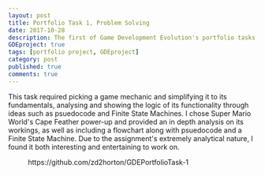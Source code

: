 ```yaml
---
layout: post
title: Portfolio Task 1, Problem Solving
date: 2017-10-28
description: The first of Game Development Evolution's portfolio tasks, involving the analysis and breakdown of a mechanic implemented into an existing game.
GDEproject: true
tags: [portfolio project, GDEproject]
category: post
published: true
comments: true
---
```

This task required picking a game mechanic and simplifying it to its fundamentals, analysing and showing the logic of its functionality through ideas such as psuedocode and Finite State Machines. I chose 
Super Mario World's Cape Feather power-up and provided an in depth analysis on its workings, as well as including a flowchart 
along with psuedocode and a Finite State Machine. Due to the assignment's extremely analytical nature, I found it both interesting and entertaining to work on.

<figure>
https://github.com/zd2horton/GDEPortfolioTask-1
</figure>